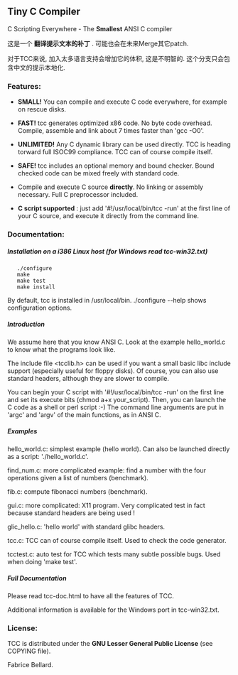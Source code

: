 ## Tiny C Compiler
C Scripting Everywhere - The __Smallest__ ANSI C compiler

这是一个 __翻译提示文本的补丁__ .  可能也会在未来Merge其它patch.

对于TCC来说, 加入太多语言支持会增加它的体积, 这是不明智的. 这个分支只会包含中文的提示本地化.

### Features:

- __SMALL!__ You can compile and execute C code everywhere, for example on
  rescue disks.

- __FAST!__ tcc generates optimized x86 code. No byte code
  overhead. Compile, assemble and link about 7 times faster than 'gcc
  -O0'.

- __UNLIMITED!__ Any C dynamic library can be used directly. TCC is
  heading torward full ISOC99 compliance. TCC can of course compile
  itself.

- __SAFE!__ tcc includes an optional memory and bound checker. Bound
  checked code can be mixed freely with standard code.

- Compile and execute C source __directly__. No linking or assembly
  necessary. Full C preprocessor included.

- __C script supported__ : just add '#!/usr/local/bin/tcc -run' at the first
  line of your C source, and execute it directly from the command
  line.

### Documentation:

##### Installation on a i386 Linux host (for Windows read tcc-win32.txt)
```shell
   ./configure
   make
   make test
   make install
```
By default, tcc is installed in /usr/local/bin.
./configure --help  shows configuration options.


##### Introduction

We assume here that you know ANSI C. Look at the example hello_world.c to know
what the programs look like.

The include file <tcclib.h> can be used if you want a small basic libc
include support (especially useful for floppy disks). Of course, you
can also use standard headers, although they are slower to compile.

You can begin your C script with '#!/usr/local/bin/tcc -run' on the first
line and set its execute bits (chmod a+x your_script). Then, you can
launch the C code as a shell or perl script :-) The command line
arguments are put in 'argc' and 'argv' of the main functions, as in
ANSI C.

##### Examples

hello_world.c: simplest example (hello world). Can also be launched directly
as a script: './hello_world.c'.

find_num.c: more complicated example: find a number with the four
operations given a list of numbers (benchmark).

fib.c: compute fibonacci numbers (benchmark).

gui.c: more complicated: X11 program. Very complicated test in fact
because standard headers are being used !

glic_hello.c: 'hello world' with standard glibc headers.

tcc.c: TCC can of course compile itself. Used to check the code
generator.

tcctest.c: auto test for TCC which tests many subtle possible bugs. Used
when doing 'make test'.

##### Full Documentation

Please read tcc-doc.html to have all the features of TCC.

Additional information is available for the Windows port in tcc-win32.txt.

### License:

TCC is distributed under the __GNU Lesser General Public License__ (see
COPYING file).

Fabrice Bellard.
